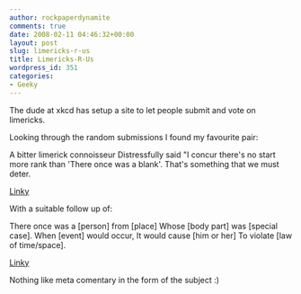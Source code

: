 ```yaml
---
author: rockpaperdynamite
comments: true
date: 2008-02-11 04:46:32+00:00
layout: post
slug: limericks-r-us
title: Limericks-R-Us
wordpress_id: 351
categories:
- Geeky
---
```


The dude at xkcd has setup a site to let people submit and vote on limericks.

Looking through the random submissions I found my favourite pair:

A bitter limerick connoisseur
Distressfully said "I concur
there's no start more rank
than 'There once was a blank'.
That's something that we must deter.

[Linky](http://limerickdb.com/?28)

With a suitable follow up of:

There once was a [person] from [place]
Whose [body part] was [special case].
When [event] would occur,
It would cause [him or her]
To violate [law of time/space].

[Linky](http://limerickdb.com/?259)

Nothing like meta comentary in the form of the subject :)
